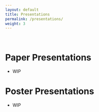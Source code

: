 ```yaml
---
layout: default
title: Presentations
permalink: /presentations/
weight: 3
---
```


&nbsp;

# **Paper Presentations**

- WIP

# **Poster Presentations**

- WIP

